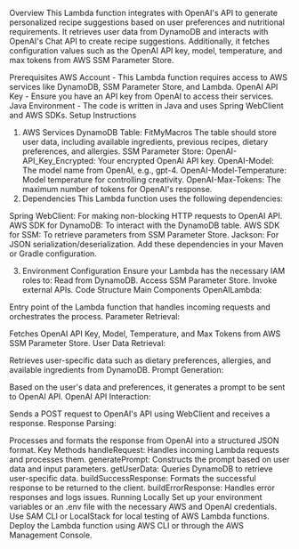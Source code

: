 Overview
This Lambda function integrates with OpenAI's API to generate personalized recipe suggestions based on user preferences and nutritional requirements. It retrieves user data from DynamoDB and interacts with OpenAI's Chat API to create recipe suggestions. Additionally, it fetches configuration values such as the OpenAI API key, model, temperature, and max tokens from AWS SSM Parameter Store.

Prerequisites
AWS Account - This Lambda function requires access to AWS services like DynamoDB, SSM Parameter Store, and Lambda.
OpenAI API Key - Ensure you have an API key from OpenAI to access their services.
Java Environment - The code is written in Java and uses Spring WebClient and AWS SDKs.
Setup Instructions
1. AWS Services
DynamoDB Table: FitMyMacros
The table should store user data, including available ingredients, previous recipes, dietary preferences, and allergies.
SSM Parameter Store:
OpenAI-API_Key_Encrypted: Your encrypted OpenAI API key.
OpenAI-Model: The model name from OpenAI, e.g., gpt-4.
OpenAI-Model-Temperature: Model temperature for controlling creativity.
OpenAI-Max-Tokens: The maximum number of tokens for OpenAI's response.
2. Dependencies
This Lambda function uses the following dependencies:

Spring WebClient: For making non-blocking HTTP requests to OpenAI API.
AWS SDK for DynamoDB: To interact with the DynamoDB table.
AWS SDK for SSM: To retrieve parameters from SSM Parameter Store.
Jackson: For JSON serialization/deserialization.
Add these dependencies in your Maven or Gradle configuration.

3. Environment Configuration
Ensure your Lambda has the necessary IAM roles to:
Read from DynamoDB.
Access SSM Parameter Store.
Invoke external APIs.
Code Structure
Main Components
OpenAILambda:

Entry point of the Lambda function that handles incoming requests and orchestrates the process.
Parameter Retrieval:

Fetches OpenAI API Key, Model, Temperature, and Max Tokens from AWS SSM Parameter Store.
User Data Retrieval:

Retrieves user-specific data such as dietary preferences, allergies, and available ingredients from DynamoDB.
Prompt Generation:

Based on the user's data and preferences, it generates a prompt to be sent to OpenAI API.
OpenAI API Interaction:

Sends a POST request to OpenAI's API using WebClient and receives a response.
Response Parsing:

Processes and formats the response from OpenAI into a structured JSON format.
Key Methods
handleRequest: Handles incoming Lambda requests and processes them.
generatePrompt: Constructs the prompt based on user data and input parameters.
getUserData: Queries DynamoDB to retrieve user-specific data.
buildSuccessResponse: Formats the successful response to be returned to the client.
buildErrorResponse: Handles error responses and logs issues.
Running Locally
Set up your environment variables or an .env file with the necessary AWS and OpenAI credentials.
Use SAM CLI or LocalStack for local testing of AWS Lambda functions.
Deploy the Lambda function using AWS CLI or through the AWS Management Console.
